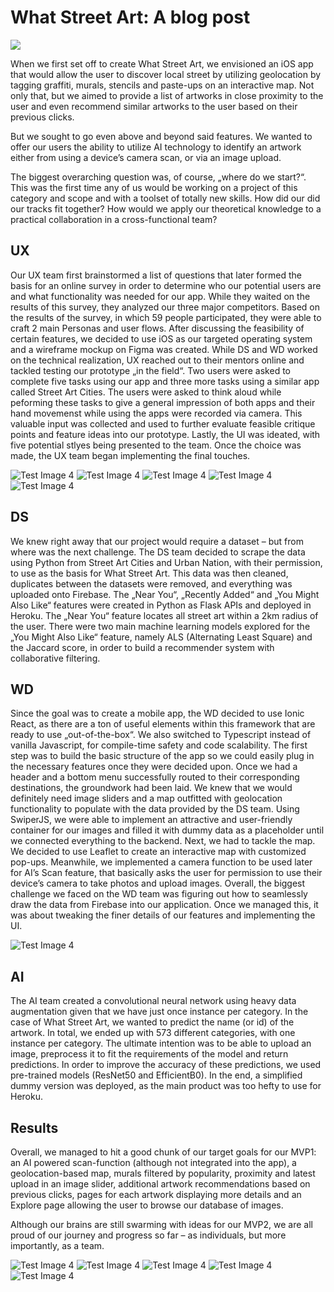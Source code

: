 # What Street Art: A blog post
![](https://raw.githubusercontent.com/TechLabs-Berlin/st21-what-street-art/main/blogpost_images/wsaposter3__1_.png)

When we first set off to create What Street Art, we envisioned an iOS app that would allow the user to discover local street by utilizing geolocation by tagging graffiti, murals, stencils and paste-ups on an interactive map. Not only that, but we aimed to provide a list of artworks in close proximity to the user and even recommend similar artworks to the user based on their previous clicks. 

But we sought to go even above and beyond said features. We wanted to offer our users the ability to utilize AI technology to identify an artwork either from using a device’s camera scan, or via an image upload. 

The biggest overarching question was, of course, „where do we start?“. This was the first time any of us would be working on a project of this category and scope and with a toolset of totally new skills. How did our did our tracks fit together? How would we apply our theoretical knowledge to a practical collaboration in a cross-functional team?



## UX

Our UX team first brainstormed a list of questions that later formed the basis for an online survey in order to determine who our potential users are and what functionality was needed for our app. While they waited on the results of this survey, they analyzed our three major competitors. Based on the results of the survey, in which 59 people participated, they were able to craft 2 main Personas and user flows. After discussing the feasibility of certain features, we decided to use iOS as our targeted operating system and a wireframe mockup on Figma was created. While DS and WD worked on the technical realization, UX reached out to their mentors online and tackled testing our prototype „in the field“. Two users were asked to complete five tasks using our app and three more tasks using a similar app called Street Art Cities. The users were asked to think aloud while peforming these tasks to give a general impression of both apps and their hand movemenst while using the apps were recorded via camera. This valuable input was collected and used to further evaluate feasible critique points and feature ideas into our prototype. Lastly, the UI was ideated, with five potential stlyes being presented to the team. Once the choice was made, the UX team began implementing the final touches.

![Test Image 4](https://raw.githubusercontent.com/TechLabs-Berlin/st21-what-street-art/main/blogpost_images/competitor_nalyses.jpeg)
![Test Image 4](https://raw.githubusercontent.com/TechLabs-Berlin/st21-what-street-art/main/blogpost_images/user_flow.jpeg)
![Test Image 4](https://raw.githubusercontent.com/TechLabs-Berlin/st21-what-street-art/main/blogpost_images/persona_with_user_story.jpeg)
![Test Image 4](https://raw.githubusercontent.com/TechLabs-Berlin/st21-what-street-art/main/blogpost_images/user_survey.jpeg)
![Test Image 4](https://raw.githubusercontent.com/TechLabs-Berlin/st21-what-street-art/main/blogpost_images/user_testing_1_720.png)




## DS

We knew right away that our project would require a dataset – but from where was the next challenge. The DS team decided to scrape the data using Python from Street Art Cities and Urban Nation, with their permission, to use as the basis for What Street Art. This data was then cleaned, duplicates between the datasets were removed, and everything was uploaded onto Firebase. The „Near You“, „Recently Added“ and „You Might Also Like“ features were created in Python as Flask APIs and deployed in Heroku. The „Near You“ feature locates all street art within a 2km radius of the user. There were two main machine learning models explored for the „You Might Also Like“ feature, namely ALS (Alternating Least Square) and the Jaccard score, in order to build a recommender system with collaborative filtering.



## WD

Since the goal was to create a mobile app, the WD decided to use Ionic React, as there are a ton of useful elements within this framework that are ready to use „out-of-the-box“. We also switched to Typescript instead of vanilla Javascript, for compile-time safety and code scalability. The first step was to build the basic structure of the app so we could easily plug in the necessary features once they were decided upon. Once we had a header and a bottom menu successfully routed to their corresponding destinations, the groundwork had been laid. We knew that we would definitely need image sliders and a map outfitted with geolocation functionality to populate with the data provided by the DS team. Using SwiperJS, we were able to implement an attractive and user-friendly container for our images and filled it with dummy data as a placeholder until we connected everything to the backend. Next, we had to tackle the map. We decided to use Leaflet to create an interactive map with customized pop-ups. Meanwhile, we implemented a camera function to be used later for AI’s Scan feature, that basically asks the user for permission to use their device’s camera to take photos and upload images. Overall, the biggest challenge we faced on the WD team was figuring out how to seamlessly draw the data from Firebase into our application. Once we managed this, it was about tweaking the finer details of our features and implementing the UI.

![Test Image 4](https://raw.githubusercontent.com/TechLabs-Berlin/st21-what-street-art/main/blogpost_images/flowmapp___information_architecture.jpeg)


## AI

The AI team created a convolutional neural network using heavy data augmentation given that we have just once instance per category. In the case of What Street Art, we wanted to predict the name (or id) of the artwork. In total, we ended up with 573 different categories, with one instance per category. The ultimate intention was to be able to upload an image, preprocess it to fit the requirements of the model and return predictions.  In order to improve the accuracy of these predictions, we used pre-trained models (ResNet50 and EfficientB0). In the end, a simplified dummy version was deployed, as the main product was too hefty to use for Heroku.


## Results

Overall, we managed to hit a good chunk of our target goals for our MVP1: an AI powered scan-function (although not integrated into the app), a geolocation-based map, murals filtered by popularity, proximity and latest upload in an image slider, additional artwork recommendations based on previous clicks, pages for each artwork displaying more details and an Explore page allowing the user to browse our database of images. 

Although our brains are still swarming with ideas for our MVP2, we are all proud of our journey and progress so far – as individuals, but more importantly, as a team. 

![Test Image 4](https://raw.githubusercontent.com/TechLabs-Berlin/st21-what-street-art/main/blogpost_images/screenshot_1.png)
![Test Image 4](https://raw.githubusercontent.com/TechLabs-Berlin/st21-what-street-art/main/blogpost_images/screenshot_2.png)
![Test Image 4](https://raw.githubusercontent.com/TechLabs-Berlin/st21-what-street-art/main/blogpost_images/screenshot_3.png)
![Test Image 4](https://raw.githubusercontent.com/TechLabs-Berlin/st21-what-street-art/main/blogpost_images/screenshot_4.png)
![Test Image 4](https://raw.githubusercontent.com/TechLabs-Berlin/st21-what-street-art/main/blogpost_images/screenshot_5.png)
